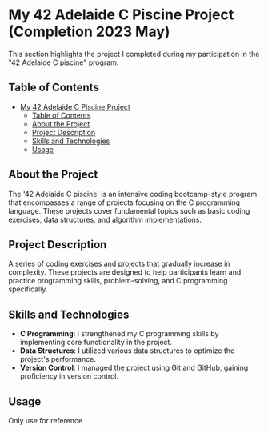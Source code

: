 # My 42 Adelaide C Piscine Project (Completion 2023 May)

This section highlights the project I completed during my participation in the "42 Adelaide C piscine" program.


## Table of Contents

- [My 42 Adelaide C Piscine Project](#my-42-adelaide-c-piscine-project)
  - [Table of Contents](#table-of-contents)
  - [About the Project](#about-the-project)
  - [Project Description](#project-description)
  - [Skills and Technologies](#skills-and-technologies)
  - [Usage](#usage)

## About the Project

The '42 Adelaide C piscine' is an intensive coding bootcamp-style program that encompasses a range of projects focusing on the C programming language. These projects cover fundamental topics such as basic coding exercises, data structures, and algorithm implementations.

## Project Description

A series of coding exercises and projects that gradually increase in complexity. These projects are designed to help participants learn and practice programming skills, problem-solving, and C programming specifically. 

## Skills and Technologies

- **C Programming**: I strengthened my C programming skills by implementing core functionality in the project.
- **Data Structures**: I utilized various data structures to optimize the project's performance.
- **Version Control**: I managed the project using Git and GitHub, gaining proficiency in version control.


## Usage

Only use for reference
